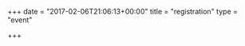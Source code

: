 +++
date = "2017-02-06T21:06:13+00:00"
title = "registration"
type = "event"


+++

<div style="width:100%; text-align:left;">

<!--</div>
<iframe src="https://event.bookitbee.com/widget/event-tickets/11813?height=410&theme=classic" style="width:100%;height:410px;border:0;" width="100%" height="410" allowtransparency="true" scrolling="no"></iframe>
</div>-->
</div>
